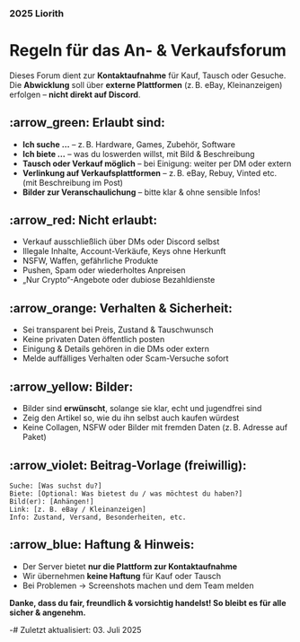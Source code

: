 ### 2025 Liorith
# Regeln für das **An- & Verkaufsforum**

Dieses Forum dient zur **Kontaktaufnahme** für Kauf, Tausch oder Gesuche.
Die **Abwicklung** soll über **externe Plattformen** (z. B. eBay, Kleinanzeigen) erfolgen – **nicht direkt auf Discord**.


## :arrow_green: Erlaubt sind:

- **Ich suche …** – z. B. Hardware, Games, Zubehör, Software
- **Ich biete …** – was du loswerden willst, mit Bild & Beschreibung
- **Tausch oder Verkauf möglich** – bei Einigung: weiter per DM oder extern
- **Verlinkung auf Verkaufsplattformen** – z. B. eBay, Rebuy, Vinted etc. (mit Beschreibung im Post)
- **Bilder zur Veranschaulichung** – bitte klar & ohne sensible Infos!


## :arrow_red: Nicht erlaubt:

- Verkauf ausschließlich über DMs oder Discord selbst
- Illegale Inhalte, Account-Verkäufe, Keys ohne Herkunft
- NSFW, Waffen, gefährliche Produkte
- Pushen, Spam oder wiederholtes Anpreisen
- „Nur Crypto“-Angebote oder dubiose Bezahldienste


## :arrow_orange: Verhalten & Sicherheit:

- Sei transparent bei Preis, Zustand & Tauschwunsch
- Keine privaten Daten öffentlich posten
- Einigung & Details gehören in die DMs oder extern
- Melde auffälliges Verhalten oder Scam-Versuche sofort


## :arrow_yellow: Bilder:

- Bilder sind **erwünscht**, solange sie klar, echt und jugendfrei sind
- Zeig den Artikel so, wie du ihn selbst auch kaufen würdest
- Keine Collagen, NSFW oder Bilder mit fremden Daten (z. B. Adresse auf Paket)


## :arrow_violet: Beitrag-Vorlage (freiwillig):

```
Suche: [Was suchst du?]  
Biete: [Optional: Was bietest du / was möchtest du haben?]  
Bild(er): [Anhängen!]  
Link: [z. B. eBay / Kleinanzeigen]  
Info: Zustand, Versand, Besonderheiten, etc.
```


## :arrow_blue: Haftung & Hinweis:

- Der Server bietet **nur die Plattform zur Kontaktaufnahme**
- Wir übernehmen **keine Haftung** für Kauf oder Tausch
- Bei Problemen → Screenshots machen und dem Team melden

**Danke, dass du fair, freundlich & vorsichtig handelst!
So bleibt es für alle sicher & angenehm.**

-# Zuletzt aktualisiert: 03. Juli 2025